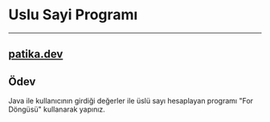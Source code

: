 # Uslu Sayi Programı 
---------------------------------------------
[patika.dev](https://patika.dev)
----------------------------------
## Ödev
Java ile kullanıcının girdiği değerler ile üslü sayı hesaplayan programı "For Döngüsü" kullanarak yapınız.


